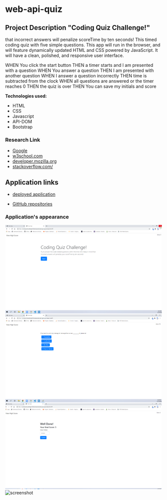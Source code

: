 # web-api-quiz

## Project Description "Coding Quiz Challenge!"

 that incorrect answers will penalize scoreTime by ten seconds!
This timed coding quiz with five simple questions. This app will run in the browser, and will feature dynamically updated HTML and CSS powered by JavaScript. It will have a clean, polished, and responsive user interface. 

WHEN You click the start button
THEN a timer starts and I am presented with a question
WHEN You answer a question
THEN I am presented with another question
WHEN I answer a question incorrectly
THEN time is subtracted from the clock
WHEN all questions are answered or the timer reaches 0
THEN the quiz is over
THEN You can save my initials and score

**Technologies used:** 
* HTML
* CSS
* Javascript
* API-DOM
* Bootstrap

### Research Link

* [Google](https://www.google.com)
* [w3school.com](https://www.w3schools.com/html/html5_semantic_elements.asp)
* [developer.mozilla.org](https://developer.mozilla.org/en-US/docs/Glossary/Semantics)
* [stackoverflow.com/](https://stackoverflow.com//)

## Application links

* [deployed application](https://mugich.github.io/web-api-quiz/)

* [GitHub repositories](https://github.com/mugich/web-api-quiz)

### Application's appearance
![screenshot](./assets/quiz1.png)
![screenshot](./assets/quiz2.png)
![screenshot](./assets/quiz3.png)
![screenshot](./assets/quiz4.png)